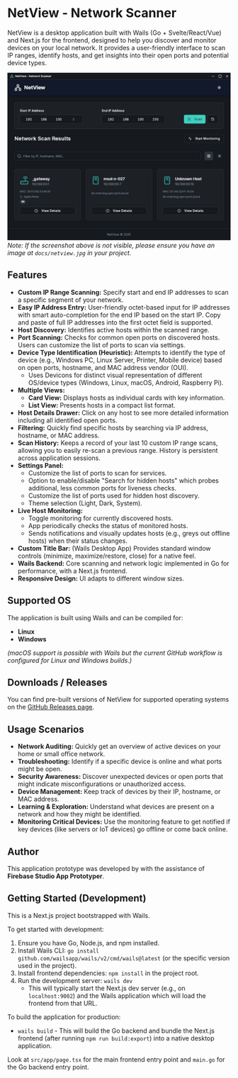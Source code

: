 
# NetView - Network Scanner

NetView is a desktop application built with Wails (Go + Svelte/React/Vue) and Next.js for the frontend, designed to help you discover and monitor devices on your local network. It provides a user-friendly interface to scan IP ranges, identify hosts, and get insights into their open ports and potential device types.

![NetView Screenshot](docs/netveiw.jpg)
*Note: If the screenshot above is not visible, please ensure you have an image at `docs/netview.jpg` in your project.*

## Features

*   **Custom IP Range Scanning:** Specify start and end IP addresses to scan a specific segment of your network.
*   **Easy IP Address Entry:** User-friendly octet-based input for IP addresses with smart auto-completion for the end IP based on the start IP. Copy and paste of full IP addresses into the first octet field is supported.
*   **Host Discovery:** Identifies active hosts within the scanned range.
*   **Port Scanning:** Checks for common open ports on discovered hosts. Users can customize the list of ports to scan via settings.
*   **Device Type Identification (Heuristic):** Attempts to identify the type of device (e.g., Windows PC, Linux Server, Printer, Mobile device) based on open ports, hostname, and MAC address vendor (OUI).
    *   Uses Devicons for distinct visual representation of different OS/device types (Windows, Linux, macOS, Android, Raspberry Pi).
*   **Multiple Views:**
    *   **Card View:** Displays hosts as individual cards with key information.
    *   **List View:** Presents hosts in a compact list format.
*   **Host Details Drawer:** Click on any host to see more detailed information including all identified open ports.
*   **Filtering:** Quickly find specific hosts by searching via IP address, hostname, or MAC address.
*   **Scan History:** Keeps a record of your last 10 custom IP range scans, allowing you to easily re-scan a previous range. History is persistent across application sessions.
*   **Settings Panel:**
    *   Customize the list of ports to scan for services.
    *   Option to enable/disable "Search for hidden hosts" which probes additional, less common ports for liveness checks.
    *   Customize the list of ports used for hidden host discovery.
    *   Theme selection (Light, Dark, System).
*   **Live Host Monitoring:**
    *   Toggle monitoring for currently discovered hosts.
    *   App periodically checks the status of monitored hosts.
    *   Sends notifications and visually updates hosts (e.g., greys out offline hosts) when their status changes.
*   **Custom Title Bar:** (Wails Desktop App) Provides standard window controls (minimize, maximize/restore, close) for a native feel.
*   **Wails Backend:** Core scanning and network logic implemented in Go for performance, with a Next.js frontend.
*   **Responsive Design:** UI adapts to different window sizes.

## Supported OS

The application is built using Wails and can be compiled for:

*   **Linux**
*   **Windows**

*(macOS support is possible with Wails but the current GitHub workflow is configured for Linux and Windows builds.)*

## Downloads / Releases

You can find pre-built versions of NetView for supported operating systems on the [GitHub Releases page](https://github.com/andrzej-az/netview/releases).

## Usage Scenarios

*   **Network Auditing:** Quickly get an overview of active devices on your home or small office network.
*   **Troubleshooting:** Identify if a specific device is online and what ports might be open.
*   **Security Awareness:** Discover unexpected devices or open ports that might indicate misconfigurations or unauthorized access.
*   **Device Management:** Keep track of devices by their IP, hostname, or MAC address.
*   **Learning & Exploration:** Understand what devices are present on a network and how they might be identified.
*   **Monitoring Critical Devices:** Use the monitoring feature to get notified if key devices (like servers or IoT devices) go offline or come back online.

## Author

This application prototype was developed by with the assistance of **Firebase Studio App Prototyper**.

## Getting Started (Development)

This is a Next.js project bootstrapped with Wails.

To get started with development:

1.  Ensure you have Go, Node.js, and npm installed.
2.  Install Wails CLI: `go install github.com/wailsapp/wails/v2/cmd/wails@latest` (or the specific version used in the project).
3.  Install frontend dependencies: `npm install` in the project root.
4.  Run the development server: `wails dev`
    *   This will typically start the Next.js dev server (e.g., on `localhost:9002`) and the Wails application which will load the frontend from that URL.

To build the application for production:

*   `wails build` - This will build the Go backend and bundle the Next.js frontend (after running `npm run build:export`) into a native desktop application.

Look at `src/app/page.tsx` for the main frontend entry point and `main.go` for the Go backend entry point.

